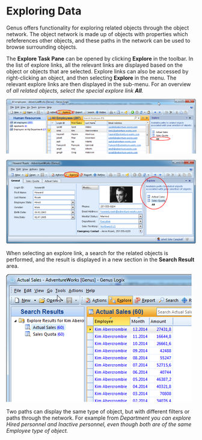 # Exploring Data

Genus offers functionality for exploring related objects through the object network. The object network is made up of objects with properties which refeferences other objects, and these paths in the network can be used to browse surrounding objects.

The **Explore Task Pane** can be opened by clicking **Explore** in the toolbar. In the list of explore links, all the relevant links are displayed based on the object or objects that are selected. Explore links can also be accessed by right-clicking an object, and then selecting **Explore** in the menu. The relevant explore links are then displayed in the sub-menu. For an overview of <span style="FONT-STYLE: italic">all related objects, select the special explore link **All**.

![IDA2952D5747C548DD.IDFC403A013C8C4EB3.png](media/IDA2952D5747C548DD.IDFC403A013C8C4EB3.png)

![ID7AA0B932F488472C.IDE25AA1AE19C24C4D.png](media/ID7AA0B932F488472C.IDE25AA1AE19C24C4D.png)

When selecting an explore link, a search for the related objects is performed, and the result is displayed in a new section in the **Search Result** area.

![IDA2952D5747C548DD.ID6AF460BE2D2A4190.png](media/IDA2952D5747C548DD.ID6AF460BE2D2A4190.png)

Two paths can display the same type of object, but with different filters or paths through the network. For example from <span style="FONT-STYLE: italic">Department you can explore <span style="FONT-STYLE: italic">Hired personnel and <span style="FONT-STYLE: italic">Inactive personnel, even though both are of the same <span style="FONT-STYLE: italic">Employee type of object.